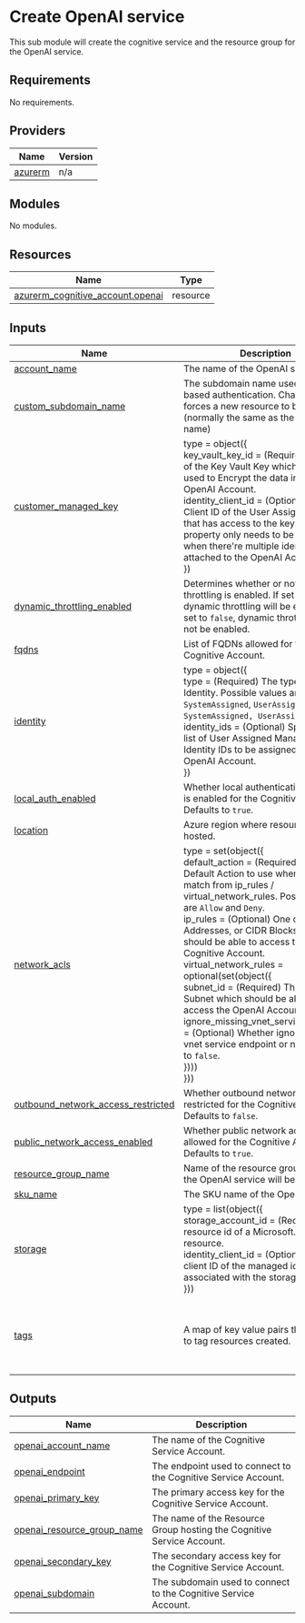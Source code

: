 # Create OpenAI service

This sub module will create the cognitive service and the resource group for the OpenAI service.

<!-- BEGIN_TF_DOCS -->
## Requirements

No requirements.

## Providers

| Name | Version |
|------|---------|
| <a name="provider_azurerm"></a> [azurerm](#provider\_azurerm) | n/a |

## Modules

No modules.

## Resources

| Name | Type |
|------|------|
| [azurerm_cognitive_account.openai](https://registry.terraform.io/providers/hashicorp/azurerm/latest/docs/resources/cognitive_account) | resource |

## Inputs

| Name | Description | Type | Default | Required |
|------|-------------|------|---------|:--------:|
| <a name="input_account_name"></a> [account\_name](#input\_account\_name) | The name of the OpenAI service. | `string` | `"demo-account"` | no |
| <a name="input_custom_subdomain_name"></a> [custom\_subdomain\_name](#input\_custom\_subdomain\_name) | The subdomain name used for token-based authentication. Changing this forces a new resource to be created. (normally the same as the account name) | `string` | `"demo-account"` | no |
| <a name="input_customer_managed_key"></a> [customer\_managed\_key](#input\_customer\_managed\_key) | type = object({<br/>  key\_vault\_key\_id   = (Required) The ID of the Key Vault Key which should be used to Encrypt the data in this OpenAI Account.<br/>  identity\_client\_id = (Optional) The Client ID of the User Assigned Identity that has access to the key. This property only needs to be specified when there're multiple identities attached to the OpenAI Account.<br/>}) | <pre>object({<br/>    key_vault_key_id   = string<br/>    identity_client_id = optional(string)<br/>  })</pre> | `null` | no |
| <a name="input_dynamic_throttling_enabled"></a> [dynamic\_throttling\_enabled](#input\_dynamic\_throttling\_enabled) | Determines whether or not dynamic throttling is enabled. If set to `true`, dynamic throttling will be enabled. If set to `false`, dynamic throttling will not be enabled. | `bool` | `null` | no |
| <a name="input_fqdns"></a> [fqdns](#input\_fqdns) | List of FQDNs allowed for the Cognitive Account. | `list(string)` | `null` | no |
| <a name="input_identity"></a> [identity](#input\_identity) | type = object({<br/>  type         = (Required) The type of the Identity. Possible values are `SystemAssigned`, `UserAssigned`, `SystemAssigned, UserAssigned`.<br/>  identity\_ids = (Optional) Specifies a list of User Assigned Managed Identity IDs to be assigned to this OpenAI Account.<br/>}) | <pre>object({<br/>    type         = string<br/>    identity_ids = optional(list(string))<br/>  })</pre> | `null` | no |
| <a name="input_local_auth_enabled"></a> [local\_auth\_enabled](#input\_local\_auth\_enabled) | Whether local authentication methods is enabled for the Cognitive Account. Defaults to `true`. | `bool` | `true` | no |
| <a name="input_location"></a> [location](#input\_location) | Azure region where resources will be hosted. | `string` | `"uksouth"` | no |
| <a name="input_network_acls"></a> [network\_acls](#input\_network\_acls) | type = set(object({<br/>  default\_action = (Required) The Default Action to use when no rules match from ip\_rules / virtual\_network\_rules. Possible values are `Allow` and `Deny`.<br/>  ip\_rules       = (Optional) One or more IP Addresses, or CIDR Blocks which should be able to access the Cognitive Account.<br/>  virtual\_network\_rules = optional(set(object({<br/>    subnet\_id                            = (Required) The ID of a Subnet which should be able to access the OpenAI Account.<br/>    ignore\_missing\_vnet\_service\_endpoint = (Optional) Whether ignore missing vnet service endpoint or not. Default to `false`.<br/>  })))<br/>})) | <pre>set(object({<br/>    default_action = string<br/>    ip_rules       = optional(set(string))<br/>    virtual_network_rules = optional(set(object({<br/>      subnet_id                            = string<br/>      ignore_missing_vnet_service_endpoint = optional(bool, false)<br/>    })))<br/>  }))</pre> | `null` | no |
| <a name="input_outbound_network_access_restricted"></a> [outbound\_network\_access\_restricted](#input\_outbound\_network\_access\_restricted) | Whether outbound network access is restricted for the Cognitive Account. Defaults to `false`. | `bool` | `false` | no |
| <a name="input_public_network_access_enabled"></a> [public\_network\_access\_enabled](#input\_public\_network\_access\_enabled) | Whether public network access is allowed for the Cognitive Account. Defaults to `true`. | `bool` | `true` | no |
| <a name="input_resource_group_name"></a> [resource\_group\_name](#input\_resource\_group\_name) | Name of the resource group where the OpenAI service will be hosted. | `string` | n/a | yes |
| <a name="input_sku_name"></a> [sku\_name](#input\_sku\_name) | The SKU name of the OpenAI service. | `string` | `"S0"` | no |
| <a name="input_storage"></a> [storage](#input\_storage) | type = list(object({<br/>  storage\_account\_id = (Required) Full resource id of a Microsoft.Storage resource.<br/>  identity\_client\_id = (Optional) The client ID of the managed identity associated with the storage resource.<br/>})) | <pre>list(object({<br/>    storage_account_id = string<br/>    identity_client_id = optional(string)<br/>  }))</pre> | `[]` | no |
| <a name="input_tags"></a> [tags](#input\_tags) | A map of key value pairs that is used to tag resources created. | `map(string)` | <pre>{<br/>  "Author": "Marcel Lupo",<br/>  "Description": "OpenAI Cognitive service",<br/>  "GitHub": "https://github.com/Pwd9000-ML/terraform-azurerm-openai-service",<br/>  "Terraform": "True"<br/>}</pre> | no |

## Outputs

| Name | Description |
|------|-------------|
| <a name="output_openai_account_name"></a> [openai\_account\_name](#output\_openai\_account\_name) | The name of the Cognitive Service Account. |
| <a name="output_openai_endpoint"></a> [openai\_endpoint](#output\_openai\_endpoint) | The endpoint used to connect to the Cognitive Service Account. |
| <a name="output_openai_primary_key"></a> [openai\_primary\_key](#output\_openai\_primary\_key) | The primary access key for the Cognitive Service Account. |
| <a name="output_openai_resource_group_name"></a> [openai\_resource\_group\_name](#output\_openai\_resource\_group\_name) | The name of the Resource Group hosting the Cognitive Service Account. |
| <a name="output_openai_secondary_key"></a> [openai\_secondary\_key](#output\_openai\_secondary\_key) | The secondary access key for the Cognitive Service Account. |
| <a name="output_openai_subdomain"></a> [openai\_subdomain](#output\_openai\_subdomain) | The subdomain used to connect to the Cognitive Service Account. |
<!-- END_TF_DOCS -->